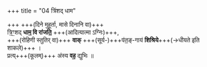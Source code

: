 +++
title = "04 त्रिंशद् धाम"

+++
+++(दिने मुहूर्ता, मासे दिनानि वा)+++  
त्रि॒ꣳ॒शद् **धाम॒ वि रा॑जति॒** +++(आदित्यात्मा ऽग्निः)+++,  
+++(रोहिणी स्तुतिर् वा)+++ **वाक्** +++(सूर्य-)+++प॑त॒ङ्-गाय॑ **शिश्रिये**+++(→धीयते इति शाकले)+++ ।  
प्रत्य्+++(कूलम्)+++ अ॑स्य **वह॒** द्युभिः  ॥